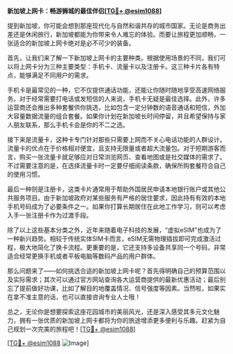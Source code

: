 **新加坡上网卡：畅游狮城的最佳伴侣[[TG💪+ @esim1088](https://t.me/s/esim1088)]**

提到新加坡，你可能会想到那座现代化与自然和谐共存的城市国家。无论是商务出差还是休闲旅行，新加坡都能为你带来令人难忘的体验。而要让旅程更加顺畅，一张适合的新加坡上网卡绝对是必不可少的装备。

首先，让我们来了解一下新加坡上网卡的主要种类。根据使用场景的不同，我们可以将上网卡分为三种主要类型：手机卡、流量卡以及注册卡。这三种卡片各有特点，能够满足不同用户的需求。

手机卡是最常见的一种，它不仅提供通话功能，还能让你随时随地享受高速网络服务。对于经常需要打电话或发短信的人来说，手机卡无疑是最佳选择。此外，许多运营商还会推出多种套餐供你挑选，比如包含一定分钟数的语音通话和短信，外加大容量数据流量的组合套餐。如果你计划在新加坡长时间停留，并且希望保持与家人朋友联系，那么手机卡会是你的不二之选。

接下来是流量卡，这种卡专门针对那些只需要上网而不关心电话功能的人群设计。流量卡的优点在于价格相对便宜，且支持无限量或者超大流量包。对于短期游客而言，购买一张流量卡就足够应对日常浏览网页、查看地图或是社交媒体的需求了。不过需要注意的是，在选择流量卡时一定要仔细阅读条款，确保所购套餐符合自己的使用习惯。

最后一种则是注册卡，这类卡片通常用于帮助外国居民申请本地银行账户或其他公共服务项目。由于新加坡政府对某些服务有严格的居住要求，因此持有有效的本地手机号码成为了必要条件之一。如果你打算长期居住在此地工作学习，则可以考虑入手一张注册卡作为过渡手段。

除了以上这些基本分类之外，近年来随着电子科技的发展，“虚拟eSIM”也成为了一种新兴趋势。相较于传统实体SIM卡而言，eSIM无需物理插拔即可完成激活过程，极大地简化了换卡流程。更重要的是，它还支持多设备共享同一个号码，非常适合经常更换手机或者平板电脑等数码产品的用户群体。

那么问题来了——如何挑选合适的新加坡上网卡呢？首先得明确自己的预算范围以及实际需求；其次可以通过官方网站查询各大运营商提供的最新优惠活动；最后别忘了提前做好功课，比如了解目的地覆盖情况、信号强度等因素。当然啦，如果实在拿不准主意的话，也可以直接咨询专业人士哦！

总之，无论你是想要探索这座花园城市的美丽风光，还是深入感受其多元文化魅力，拥有一张优质的新加坡上网卡都将为你的旅途增添更多便利与乐趣。赶紧为自己规划一次完美的旅程吧！[[TG💪+ @esim1088](https://t.me/s/esim1088)]

[[TG💪+ @esim1088](https://t.me/s/esim1088) ![Image](https://i.postimg.cc/4NQfJmqS/Snipaste-2025-05-13-00-14-12.png)]
